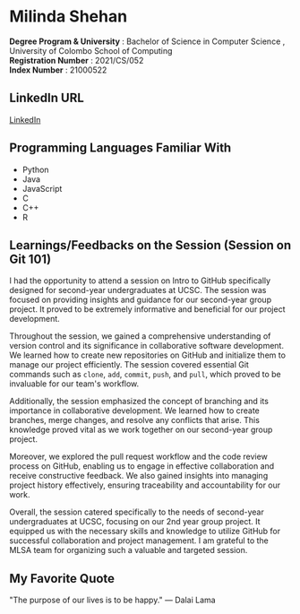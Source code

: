 # Milinda Shehan


**Degree Program & University** : Bachelor of Science in Computer Science , University of Colombo School of Computing </br>
**Registration Number** : 2021/CS/052 </br>
**Index Number** : 21000522

## LinkedIn URL
[LinkedIn](https://www.linkedin.com/in/milinda-shehan)

## Programming Languages Familiar With
- Python
- Java
- JavaScript
- C
- C++
- R

## Learnings/Feedbacks on the Session (Session on Git 101)
I had the opportunity to attend a session on Intro to GitHub specifically designed for second-year undergraduates at UCSC. The session was focused on providing insights and guidance for our second-year group project. It proved to be extremely informative and beneficial for our project development. 

Throughout the session, we gained a comprehensive understanding of version control and its significance in collaborative software development. We learned how to create new repositories on GitHub and initialize them to manage our project efficiently. The session covered essential Git commands such as `clone`, `add`, `commit`, `push`, and `pull`, which proved to be invaluable for our team's workflow.

Additionally, the session emphasized the concept of branching and its importance in collaborative development. We learned how to create branches, merge changes, and resolve any conflicts that arise. This knowledge proved vital as we work together on our second-year group project.

Moreover, we explored the pull request workflow and the code review process on GitHub, enabling us to engage in effective collaboration and receive constructive feedback. We also gained insights into managing project history effectively, ensuring traceability and accountability for our work.

Overall, the session catered specifically to the needs of second-year undergraduates at UCSC, focusing on our 2nd year group project. It equipped us with the necessary skills and knowledge to utilize GitHub for successful collaboration and project management. I am grateful to the MLSA team for organizing such a valuable and targeted session.

## My Favorite Quote
"The purpose of our lives is to be happy." — Dalai Lama
